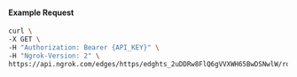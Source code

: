 <!-- Code generated for API Clients. DO NOT EDIT. -->

#### Example Request

```bash
curl \
-X GET \
-H "Authorization: Bearer {API_KEY}" \
-H "Ngrok-Version: 2" \
https://api.ngrok.com/edges/https/edghts_2uDDRw8FlQ6gVVXWH65BwDSNwlW/routes/edghtsrt_2uDDS0u0ZrK6iiotvlcpjO53eVh/oidc
```
